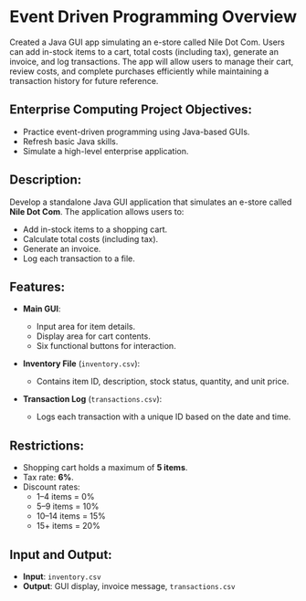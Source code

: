 # Event Driven Programming Overview
Created a Java GUI app simulating an e-store called Nile Dot Com. Users can add in-stock items to a cart, total costs (including tax), generate an invoice, and log transactions. The app will allow users to manage their cart, review costs, and complete purchases efficiently while maintaining a transaction history for future reference.

## Enterprise Computing Project Objectives:  
- Practice event-driven programming using Java-based GUIs.  
- Refresh basic Java skills.  
- Simulate a high-level enterprise application.  

## Description:  
Develop a standalone Java GUI application that simulates an e-store called **Nile Dot Com**. The application allows users to:  
- Add in-stock items to a shopping cart.  
- Calculate total costs (including tax).  
- Generate an invoice.  
- Log each transaction to a file.  

## Features:  
- **Main GUI**:  
  - Input area for item details.  
  - Display area for cart contents.  
  - Six functional buttons for interaction.  

- **Inventory File** (`inventory.csv`):  
  - Contains item ID, description, stock status, quantity, and unit price.  

- **Transaction Log** (`transactions.csv`):  
  - Logs each transaction with a unique ID based on the date and time.  

## Restrictions:  
- Shopping cart holds a maximum of **5 items**.  
- Tax rate: **6%**.  
- Discount rates:  
  - 1–4 items = 0%  
  - 5–9 items = 10%  
  - 10–14 items = 15%  
  - 15+ items = 20%  

## Input and Output:  
- **Input**: `inventory.csv`  
- **Output**: GUI display, invoice message, `transactions.csv`  
